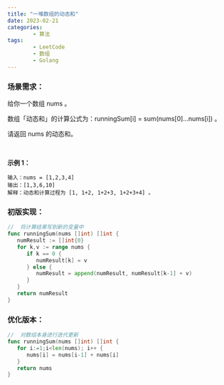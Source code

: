 ```yaml
---
title: "一堆数组的动态和"
date: 2023-02-21
categories: 
        - 算法
tags: 
        - LeetCode
        - 数组
        - Golang
---
```


### 场景需求：

给你一个数组 nums 。

数组「动态和」的计算公式为：runningSum[i] = sum(nums[0]…nums[i]) 。

请返回 nums 的动态和。

<br>

**示例 1：**

```
输入：nums = [1,2,3,4]
输出：[1,3,6,10]
解释：动态和计算过程为 [1, 1+2, 1+2+3, 1+2+3+4] 。
```



### 初版实现：

```go
//	将计算结果写到新的变量中
func runningSum(nums []int) []int {
   numResult := []int{0}
   for k,v := range nums {
      if k == 0 {
         numResult[k] = v
      } else {
         numResult = append(numResult, numResult[k-1] + v)
      }
   }
   return numResult
}
```



### 优化版本：

```go
//	对数组本身进行迭代更新
func runningSum(nums []int) []int {
   for i:=1;i<len(nums); i++ {
      nums[i] = nums[i-1] + nums[i]
   }
   return nums
}
```
